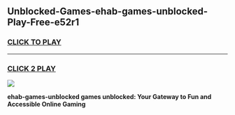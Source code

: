 
## Unblocked-Games-ehab-games-unblocked-Play-Free-e52r1
<h3>
<a href="https://premium76.site?title=ehab-games-unblocked&ref=23A">CLICK TO PLAY</a></h3>
<hr>

<h3>
<a href="https://premium76.site?title=ehab-games-unblocked&ref=23A">CLICK 2 PLAY</a>
  
</h3>

<a href="https://premium76.site?title=ehab-games-unblocked&ref=23A"><img src="https://clearcache.store/games.png"></a>


**ehab-games-unblocked games unblocked: Your Gateway to Fun and Accessible Online Gaming**
